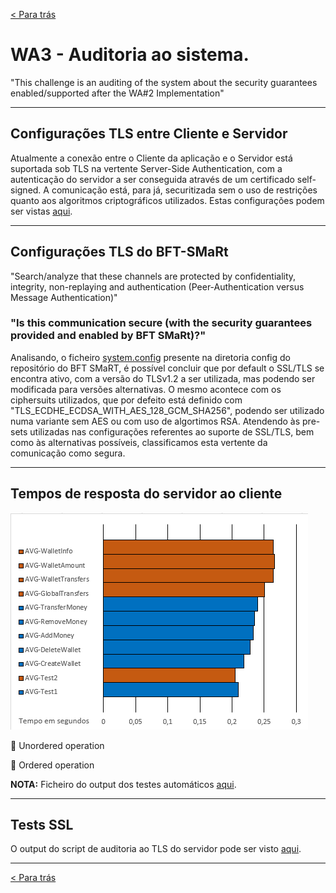 [< Para trás](../../../README.md)

# WA3 - Auditoria ao sistema.
"This challenge is an auditing of the system about the security guarantees enabled/supported after the WA#2 Implementation"

---
## Configurações TLS entre Cliente e Servidor
Atualmente a conexão entre o Cliente da aplicação e o Servidor está suportada sob TLS na vertente Server-Side Authentication, com a autenticação do servidor a ser conseguida através de um certificado self-signed. A comunicação está, para já, securitizada sem o uso de restrições quanto aos algoritmos criptográficos utilizados. Estas configurações podem ser vistas [aqui](../../src/main/resources/application.properties).

---
## Configurações TLS do BFT-SMaRt
"Search/analyze that these channels are protected by confidentiality, integrity, non-replaying and authentication (Peer-Authentication versus Message Authentication)"

### "Is this communication secure (with the security guarantees provided and enabled by BFT SMaRt)?"
Analisando, o ficheiro [system.config](../../config/system.config) presente na diretoria config do repositório do BFT SMaRT, é possível concluir que por default o SSL/TLS se encontra ativo, com a versão do TLSv1.2 a ser utilizada, mas podendo ser modificada para versões alternativas. O mesmo acontece com os ciphersuits utilizados, que por defeito está definido com "TLS_ECDHE_ECDSA_WITH_AES_128_GCM_SHA256", podendo ser utilizado numa variante sem AES ou com uso de algortimos RSA.
Atendendo às pre-sets utilizadas nas configurações referentes ao suporte de SSL/TLS, bem como às alternativas possíveis, classificamos esta vertente da comunicação como segura.

---
## Tempos de resposta do servidor ao cliente

![Grafico da média de tempos por operação](../Images/WA3_GraficoTempos.png)

🔶 Unordered operation

🔷 Ordered operation


**NOTA:** Ficheiro do output dos testes automáticos [aqui](Test_4GOOD_Servers_NOFAILS.txt).

---
## Tests SSL
O output do script de auditoria ao TLS do servidor pode ser visto [aqui](testsssl.txt).

---
[< Para trás](../../../README.md)
